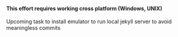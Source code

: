 #### This effort requires working cross platform (Windows, UNIX)

Upcoming task to install emulator to run local jekyll server to avoid meaningless commits
